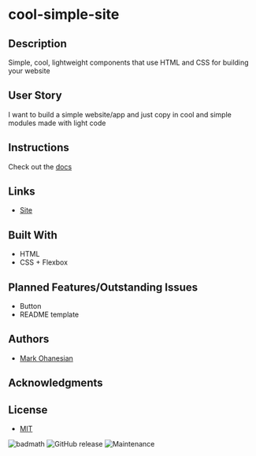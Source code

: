 # cool-simple-site

## Description
Simple, cool, lightweight components that use HTML and CSS for building your website

## User Story
I want to build a simple website/app and just copy in cool and simple modules made with light code

## Instructions
Check out the [docs]()

## Links
* [Site](https://coolsimple.site)

## Built With
* HTML
* CSS + Flexbox

## Planned Features/Outstanding Issues
* Button
* README template

## Authors
* [Mark Ohanesian](https://github.com/markohanesian) 

## Acknowledgments

## License

* [MIT](https://opensource.org/licenses/MIT)

![badmath](https://img.shields.io/github/languages/top/nielsenjared/badmath)
![GitHub release](https://img.shields.io/github/v/release/markohanesian/Burger-Logger)
![Maintenance](https://img.shields.io/badge/Maintained%3F-yes-green.svg)
